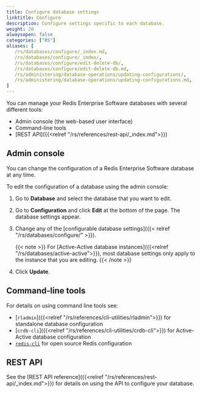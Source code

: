 ```yaml
---
title: Configure database settings
linktitle: Configure
description: Configure settings specific to each database.
weight: 20
alwaysopen: false
categories: ["RS"]
aliases: [
   /rs/databases/configure/_index.md,
   /rs/databases/configure/_index/,
   /rs/databases/configure/edit-delete-db/,
   /rs/databases/configure/edit-delete-db.md,
   /rs/administering/database-operations/updating-configurations/,
   /rs/administering/database-operations/updating-configurations.md,
]
---
```


You can manage your Redis Enterprise Software databases with several different tools:

- Admin console (the web-based user interface)
- Command-line tools
- [REST API]({{<relref "/rs/references/rest-api/_index.md">}})

## Admin console

You can change the configuration of a Redis Enterprise Software database at any time.<!--more-->

To edit the configuration of a database using the admin console:

1. Go to **Database** and select the database that you want to edit.
1. Go to **Configuration** and click **Edit** at the bottom of the page.
    The database settings appear.
1. Change any of the [configurable database settings]({{< relref "/rs/databases/configure/" >}}).

    {{< note >}}
For [Active-Active database instances]({{<relref "/rs/databases/active-active">}}), most database settings only apply to the instance that you are editing.
    {{< /note >}}

1. Click **Update**.

## Command-line tools

For details on using command line tools see:
- [`rladmin`]({{<relref "/rs/references/cli-utilities/rladmin">}}) for standalone database configuration
- [`crdb-cli`]({{<relref "/rs/references/cli-utilities/crdb-cli">}}) for Active-Active database configuration
- [`redis-cli`](https://redis.io/docs/manual/cli/) for open source Redis configuration

## REST API

See the [REST API reference]({{<relref "/rs/references/rest-api/_index.md">}}) for details on using the API to configure your database. 

